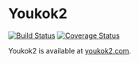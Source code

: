 # Youkok2

[![Build Status](https://travis-ci.org/OptimusCrime/youkok2.svg?branch=master)](https://travis-ci.org/OptimusCrime/youkok2)
[![Coverage Status](https://coveralls.io/repos/github/OptimusCrime/youkok2/badge.svg?branch=master)](https://coveralls.io/github/OptimusCrime/youkok2)

Youkok2 is available at [youkok2.com](http://youkok2.com).
